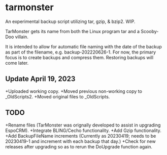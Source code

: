 # tarmonster
An experimental backup script utilizing tar, gzip, &amp; bzip2.  WIP.

TarMonster gets its name from both the Linux program tar and a Scooby-Doo villain.

It is intended to allow for automatic file naming with the date of the backup as part of the filename, e.g. backup-202220626-1.
For now, the primary focus is to create backups and compress them.  Restoring backups will come later.

## Update April 19, 2023
+Uploaded working copy.
+Moved previous non-working copy to _OldScripts2.
+Moved original files to _OldScripts.

## TODO
+Rename files (TarMonster was orignally developed to assist in upgrading EspoCRM).
+Integrate BLING/Cecho functionality.
+Add Gzip functionality.
+Add BackupFileName increments (Currently as 20230419; needs to be 20230419-1 and increment with each backup that day.)
+Check for new releases after upgrading so as to rerun the DoUpgrade function again.
